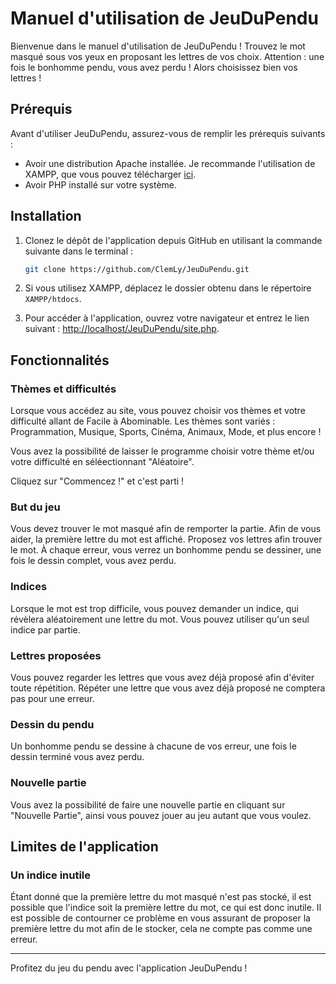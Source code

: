 # Manuel d'utilisation de JeuDuPendu

Bienvenue dans le manuel d'utilisation de JeuDuPendu ! Trouvez le mot masqué sous vos yeux en proposant les lettres de vos choix. Attention : une fois le bonhomme pendu, vous avez perdu ! Alors choisissez bien vos lettres !

## Prérequis

Avant d'utiliser JeuDuPendu, assurez-vous de remplir les prérequis suivants :

- Avoir une distribution Apache installée. Je recommande l'utilisation de XAMPP, que vous pouvez télécharger [ici](https://www.apachefriends.org/fr/download.html).
- Avoir PHP installé sur votre système.

## Installation

1. Clonez le dépôt de l'application depuis GitHub en utilisant la commande suivante dans le terminal :

   ```bash
   git clone https://github.com/ClemLy/JeuDuPendu.git

2. Si vous utilisez XAMPP, déplacez le dossier obtenu dans le répertoire `XAMPP/htdocs`.

3. Pour accéder à l'application, ouvrez votre navigateur et entrez le lien suivant : [http://localhost/JeuDuPendu/site.php](http://localhost/JeuDuPendu/site.php).


## Fonctionnalités

### Thèmes et difficultés

Lorsque vous accédez au site, vous pouvez choisir vos thèmes et votre difficulté allant de Facile à Abominable. Les thèmes sont variés : Programmation, Musique, Sports, Cinéma, Animaux, Mode, et plus encore !

Vous avez la possibilité de laisser le programme choisir votre thème et/ou votre difficulté en séléectionnant "Aléatoire".

Cliquez sur "Commencez !" et c'est parti !

### But du jeu

Vous devez trouver le mot masqué afin de remporter la partie. Afin de vous aider, la première lettre du mot est affiché. Proposez vos lettres afin trouver le mot. À chaque erreur, vous verrez un bonhomme pendu se dessiner, une fois le dessin complet, vous avez perdu.

### Indices

Lorsque le mot est trop difficile, vous pouvez demander un indice, qui révèlera aléatoirement une lettre du mot. Vous pouvez utiliser qu'un seul indice par partie.

### Lettres proposées

Vous pouvez regarder les lettres que vous avez déjà proposé afin d'éviter toute répétition. Répéter une lettre que vous avez déjà proposé ne comptera pas pour une erreur.

### Dessin du pendu

Un bonhomme pendu se dessine à chacune de vos erreur, une fois le dessin terminé vous avez perdu.

### Nouvelle partie

Vous avez la possibilité de faire une nouvelle partie en cliquant sur "Nouvelle Partie", ainsi vous pouvez jouer au jeu autant que vous voulez.

## Limites de l'application

### Un indice inutile

Étant donné que la première lettre du mot masqué n'est pas stocké, il est possible que l'indice soit la première lettre du mot, ce qui est donc inutile. Il est possible de contourner ce problème en vous assurant de proposer la première lettre du mot afin de le stocker, cela ne compte pas comme une erreur.

---

Profitez du jeu du pendu avec l'application JeuDuPendu !
